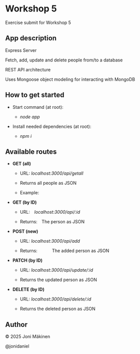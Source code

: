 # Workshop 5

Exercise submit for Workshop 5

## App description

Express Server

Fetch, add, update and delete people from/to a database

REST API architecture

Uses Mongoose object modeling for interacting with MongoDB

## How to get started

- Start command (at root):

  - _node app_

- Install needed dependencies (at root):

  - _npm i_

## Available routes

- **GET (all)**

  - URL: _localhost:3000/api/getall_

  - Returns all people as JSON

  - Example:

- **GET (by ID)**

  - URL:&ensp;&ensp;_localhost:3000/api/:id_

  - Returns:&ensp;&ensp;The person as JSON

- **POST (new)**

  - URL: _localhost:3000/api/add_

  - Returns:&nbsp;&nbsp;&nbsp;&nbsp;&nbsp;&nbsp;&nbsp;&nbsp;&nbsp;&nbsp;&nbsp;&nbsp;The added person as JSON

- **PATCH (by ID)**

  - URL: _localhost:3000/api/update/:id_

  - Returns the updated person as JSON

- **DELETE (by ID)**

  - URL: _localhost:3000/api/delete/:id_

  - Returns the deleted person as JSON

## Author

© 2025 Joni Mäkinen

@jonidaniel
